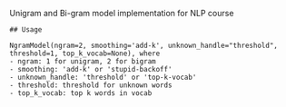 Unigram and Bi-gram model implementation for NLP course
```
## Usage

NgramModel(ngram=2, smoothing='add-k', unknown_handle="threshold", threshold=1, top_k_vocab=None), where
- ngram: 1 for unigram, 2 for bigram
- smoothing: 'add-k' or 'stupid-backoff'
- unknown_handle: 'threshold' or 'top-k-vocab'
- threshold: threshold for unknown words
- top_k_vocab: top k words in vocab
```
